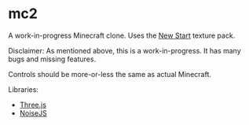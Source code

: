 # mc2
A work-in-progress Minecraft clone. Uses the [New Start](https://www.planetminecraft.com/texture_pack/new-start---by-loufisch/) texture pack.

Disclaimer: As mentioned above, this is a work-in-progress. It has many bugs and missing features.

Controls should be more-or-less the same as actual Minecraft.

Libraries:
* [Three.js](https://github.com/mrdoob/three.js/)
* [NoiseJS](https://github.com/josephg/noisejs)
